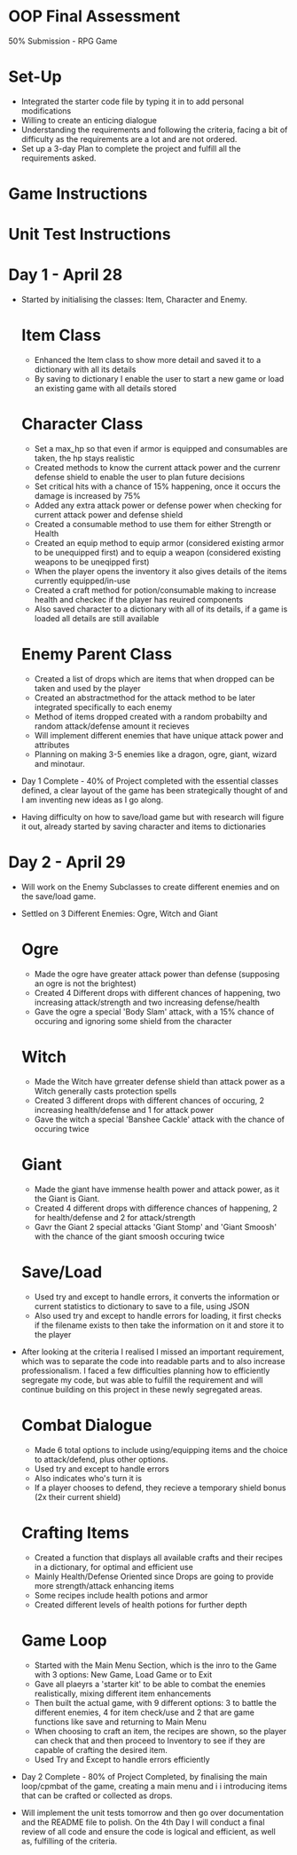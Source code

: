 # OOP Final Assessment

50% Submission - RPG Game

# Set-Up
- Integrated the starter code file by typing it in to add personal modifications
- Willing to create an enticing dialogue
- Understanding the requirements and following the criteria, facing a bit of difficulty as the requirements are a lot and are     not ordered.
- Set up a 3-day Plan to complete the project and fulfill all the requirements asked.

# Game Instructions

# Unit Test Instructions 

# Day 1 - April 28
- Started by initialising the classes: Item, Character and Enemy.
  # Item Class
    - Enhanced the Item class to show more detail and saved it to a dictionary with all its details
    - By saving to dictionary I enable the user to start a new game or load an existing game with all details stored
  # Character Class
    - Set a max_hp so that even if armor is equipped and consumables are taken, the hp stays realistic
    - Created methods to know the current attack power and the currenr defense shield to enable the user to plan future               decisions
    - Set critical hits with a chance of 15% happening, once it occurs the damage is increased by 75%
    - Added any extra attack power or defense power when checking for current attack power and defense shield
    - Created a consumable method to use them for either Strength or Health
    - Created an equip method to equip armor (considered existing armor to be unequipped first) and to equip a weapon                (considered existing weapons to be uneqipped first)
    - When the player opens the inventory it also gives details of the items currently equipped/in-use
    - Created a craft method for potion/consumable making to increase health and checkec if the player has reuired components
    - Also saved character to a dictionary with all of its details, if a game is loaded all details are still available
  # Enemy Parent Class
    - Created a list of drops which are items that when dropped can be taken and used by the player
    - Created an abstractmethod for the attack method to be later integrated specifically to each enemy
    - Method of items dropped created with a random probabilty and random attack/defense amount it recieves
    - Will implement different enemies that have unique attack power and attributes
    - Planning on making 3-5 enemies like a dragon, ogre, giant, wizard and minotaur.
 
- Day 1 Complete - 40% of Project completed with the essential classes defined, a clear layout of the game has been strategically thought of and I am inventing new ideas as I go along.
- Having difficulty on how to save/load game but with research will figure it out, already started by saving character and items to dictionaries

# Day 2 - April 29
- Will work on the Enemy Subclasses to create different enemies and on the save/load game.
- Settled on 3 Different Enemies: Ogre, Witch and Giant
  # Ogre
    - Made the ogre have greater attack power than defense (supposing an ogre is not the brightest)
    - Created 4 Different drops with different chances of happening, two increasing attack/strength and two increasing                defense/health
    - Gave the ogre a special 'Body Slam' attack, with a 15% chance of occuring and ignoring some shield from the character
  # Witch
    - Made the Witch have grreater defense shield than attack power as a Witch generally casts protection spells
    - Created 3 different drops with different chances of occuring, 2 increasing health/defense and 1 for attack power
    - Gave the witch a special 'Banshee Cackle' attack with the chance of occuring twice
  # Giant
    - Made the giant have immense health power and attack power, as it the Giant is Giant.
    - Created 4 different drops with difference chances of happening, 2 for health/defense and 2 for attack/strength
    - Gavr the Giant 2 special attacks 'Giant Stomp' and 'Giant Smoosh' with the chance of the giant smoosh occuring twice
  # Save/Load
    - Used try and except to handle errors, it converts the information or current statistics to dictionary to save to a file,        using JSON
    - Also used try and except to handle errors for loading, it first checks if the filename exists to then take the                  information on it and store it to the player

- After looking at the criteria I realised I missed an important requirement, which was to separate the code into readable        parts and to also increase professionalism. I faced a few difficulties planning how to efficiently segregate my code, but was   able to fulfill the requirement and will continue building on this project in these newly segregated areas.

  # Combat Dialogue
    - Made 6 total options to include using/equipping items and the choice to attack/defend, plus other options.
    - Used try and except to handle errors
    - Also indicates who's turn it is
    - If a player chooses to defend, they recieve a temporary shield bonus (2x their current shield)
  # Crafting Items
    - Created a function that displays all available crafts and their recipes in a dictionary, for optimal and efficient use
    - Mainly Health/Defense Oriented since Drops are going to provide more strength/attack enhancing items
    - Some recipes include health potions and armor
    - Created different levels of health potions for further depth
  # Game Loop
    - Started with the Main Menu Section, which is the inro to the Game with 3 options: New Game, Load Game or to Exit
    - Gave all plaeyrs a 'starter kit' to be able to combat the enemies realistically, mixing different item enhancements
    - Then built the actual game, with 9 different options: 3 to battle the different enemies, 4 for item check/use and 2 that        are game functions like save and returning to Main Menu
    - When choosing to craft an item, the recipes are shown, so the player can check that and then proceed to Inventory to see        if they are capable of crafting the desired item.
    - Used Try and Except to handle errors efficiently

- Day 2 Complete - 80% of Project Completed, by finalising the main loop/cpmbat of the game, creating a main menu and   i   i     introducing items that can be crafted or collected as drops.
- Will implement the unit tests tomorrow and then go over documentation and the README file to polish. On the 4th Day I will      conduct a final review of all code and ensure the code is logical and efficient, as well as, fulfilling of the criteria.

